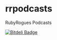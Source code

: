 rrpodcasts
==========

RubyRogues Podcasts

[![Bitdeli Badge](https://d2weczhvl823v0.cloudfront.net/bf4/rrpodcasts/trend.png)](https://bitdeli.com/free "Bitdeli Badge")
